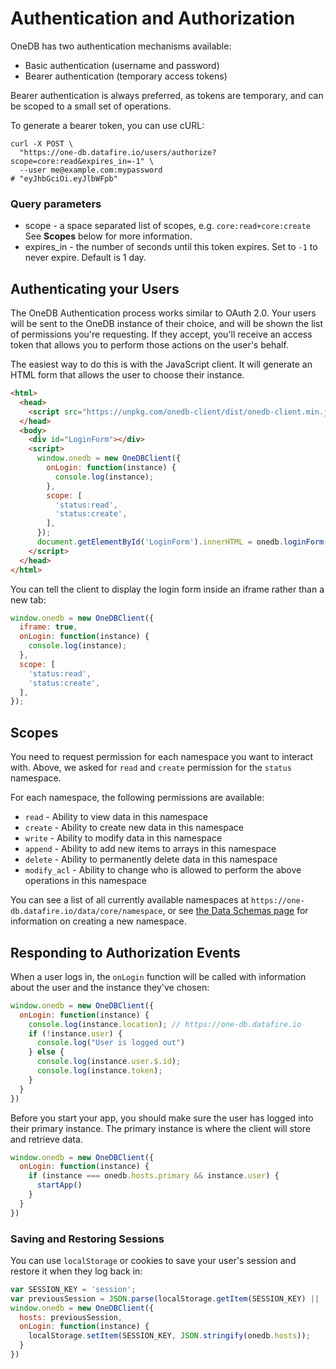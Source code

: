 # Authentication and Authorization

OneDB has two authentication mechanisms available:
* Basic authentication (username and password)
* Bearer authentication (temporary access tokens)

Bearer authentication is always preferred, as tokens are temporary, and can be scoped
to a small set of operations.

To generate a bearer token, you can use cURL:

```
curl -X POST \
  "https://one-db.datafire.io/users/authorize?scope=core:read&expires_in=-1" \
  --user me@example.com:mypassword
# "eyJhbGciOi.eyJlbWFpb"
```

### Query parameters
* scope - a space separated list of scopes, e.g. `core:read+core:create` See **Scopes** below for more information.
* expires_in - the number of seconds until this token expires. Set to `-1` to never expire. Default is 1 day.

## Authenticating your Users
The OneDB Authentication process works similar to OAuth 2.0. Your users will be sent
to the OneDB instance of their choice, and will be shown the list of permissions you're requesting.
If they accept, you'll receive an access token that allows you to perform those actions on the
user's behalf.


The easiest way to do this is with the JavaScript client. It will generate an HTML form that
allows the user to choose their instance.

```html
<html>
  <head>
    <script src="https://unpkg.com/onedb-client/dist/onedb-client.min.js"></script>
  </head>
  <body>
    <div id="LoginForm"></div>
    <script>
	  window.onedb = new OneDBClient({
		onLogin: function(instance) {
          console.log(instance);
		},
		scope: [
          'status:read',
          'status:create',
        ],
	  });
      document.getElementById('LoginForm').innerHTML = onedb.loginForm();
    </script>
  </head>
</html>
```

You can tell the client to display the login form inside an iframe rather than a new tab:
```js
window.onedb = new OneDBClient({
  iframe: true,
  onLogin: function(instance) {
    console.log(instance);
  },
  scope: [
    'status:read',
    'status:create',
  ],
});
```

## Scopes
You need to request permission for each namespace you want to interact with. Above,
we asked for `read` and `create` permission for the `status` namespace.

For each namespace, the following permissions are available:

* `read` - Ability to view data in this namespace
* `create` - Ability to create new data in this namespace
* `write` - Ability to modify data in this namespace
* `append` - Ability to add new items to arrays in this namespace
* `delete` - Ability to permanently delete data in this namespace
* `modify_acl` - Ability to change who is allowed to perform the above operations in this namespace

You can see a list of all currently available namespaces at `https://one-db.datafire.io/data/core/namespace`,
or see [the Data Schemas page](/Create_an_App/Data_Schemas) for information on creating a new namespace.

## Responding to Authorization Events

When a user logs in, the `onLogin` function will be called with information about
the user and the instance they've chosen:

```js
window.onedb = new OneDBClient({
  onLogin: function(instance) {
    console.log(instance.location); // https://one-db.datafire.io
    if (!instance.user) {
      console.log("User is logged out")
    } else {
      console.log(instance.user.$.id);
      console.log(instance.token);
    }
  }
})
```

Before you start your app, you should make sure the user has logged into their primary instance.
The primary instance is where the client will store and retrieve data.

```js
window.onedb = new OneDBClient({
  onLogin: function(instance) {
    if (instance === onedb.hosts.primary && instance.user) {
      startApp()
    }
  }
})
```

### Saving and Restoring Sessions

You can use `localStorage` or cookies to save your user's session and restore it when they log back in:

```js
var SESSION_KEY = 'session';
var previousSession = JSON.parse(localStorage.getItem(SESSION_KEY) || 'null');
window.onedb = new OneDBClient({
  hosts: previousSession,
  onLogin: function(instance) {
    localStorage.setItem(SESSION_KEY, JSON.stringify(onedb.hosts));
  }
})
```
